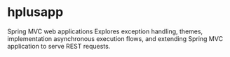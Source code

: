 # hplusapp
Spring MVC web applications
Explores exception handling, themes, implementation asynchronous execution flows, 
and extending Spring MVC application to serve REST requests.
